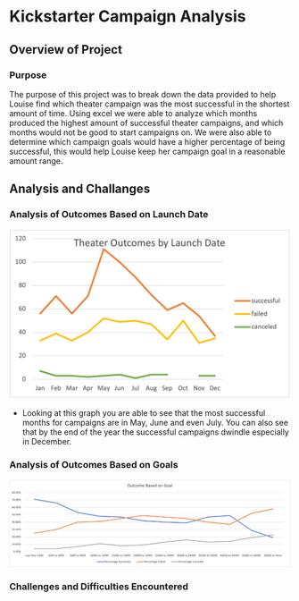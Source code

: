 # Kickstarter Campaign Analysis
## Overview of Project
### Purpose
The purpose of this project was to break down the data provided to help Louise find which theater campaign was the most successful in the shortest amount of time. Using excel we were able to analyze which months produced the highest amount of successful theater campaigns, and which months would not be good to start campaigns on. We were also able to determine which campaign goals would have a higher percentage of being successful, this would help Louise keep her campaign goal in a reasonable amount range. 
## Analysis and Challanges
### Analysis of Outcomes Based on Launch Date
![Analysis_of_Outcomes_VS_Launch](Theater_Outcomes_VS_Launch.png)
* Looking at this graph you are able to see that the most successful months for campaigns are in May, June and even July. You can also see that by the end of the year the successful campaigns dwindle especially in December.
### Analysis of Outcomes Based on Goals
![Outcome_Based_On_Goals](Outcome_Based_On_Goals.png)


### Challenges and Difficulties Encountered



